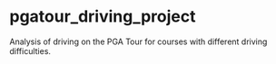 # pgatour_driving_project
 Analysis of driving on the PGA Tour for courses with different driving difficulties.
